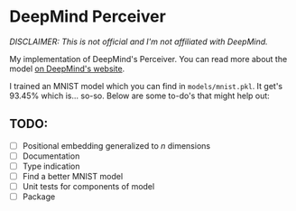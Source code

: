# DeepMind Perceiver

*DISCLAIMER: This is not official and I'm not affiliated with DeepMind.*

My implementation of DeepMind's Perceiver. You can read more about the model [on DeepMind's website](https://deepmind.com/research/publications/Perceiver-General-Perception-with-Iterative-Attention).

I trained an MNIST model which you can find in `models/mnist.pkl`. It get's 93.45% which is... so-so. Below are some to-do's that might help out:



## TODO:

- [ ] Positional embedding generalized to *n* dimensions
- [ ] Documentation
- [ ] Type indication
- [ ] Find a better MNIST model
- [ ] Unit tests for components of model
- [ ] Package
